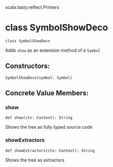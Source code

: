 scala.tasty.reflect.Printers
# class SymbolShowDeco

<pre><code class="language-scala" >class SymbolShowDeco</pre></code>
Adds `show` as an extension method of a `Symbol`

## Constructors:
<pre><code class="language-scala" >SymbolShowDeco(symbol: Symbol)</pre></code>

## Concrete Value Members:
### show
<pre><code class="language-scala" >def show(ctx: Context): String</pre></code>
Shows the tree as fully typed source code

### showExtractors
<pre><code class="language-scala" >def showExtractors(ctx: Context): String</pre></code>
Shows the tree as extractors


